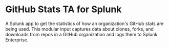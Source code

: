 # GitHub Stats TA for Splunk 
A Splunk app to get the statistics of how an organization's GitHub stats are being used. This modular input captures data about clones, forks, and downloads from repos in a GitHub organization and logs them to Splunk Enterprise.
